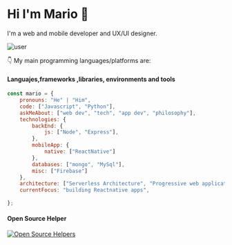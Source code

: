 # Hi I'm Mario 👋

 I'm a web and mobile developer and UX/UI designer. 

![user](<img width="498" alt="meet_link" src="https://user-images.githubusercontent.com/marioposada/marioposada/blob/main/assets/coding.gif">)

👇 My main programming languages/platforms are:


#### Languajes,frameworks ,libraries, environments and tools

```javascript
const mario = {
    pronouns: "He" | "Him",
    code: ["Javascript", "Python"],
    askMeAbout: ["web dev", "tech", "app dev", "philosophy"],
    technologies: {
        backEnd: {
            js: ["Node", "Express"],
        },
        mobileApp: {
            native: ["ReactNative"]
        },
        databases: ["mongo", "MySql"],
        misc: ["Firebase"]
    },
    architecture: ["Serverless Architecture", "Progressive web applications", "Single page applications"],
    currentFocus: "building Reactnative apps",
    
};
```

#### Open Source Helper

[![Open Source Helpers](https://www.codetriage.com/facebook/react-native/badges/users.svg)](https://www.codetriage.com/facebook/react-native)






